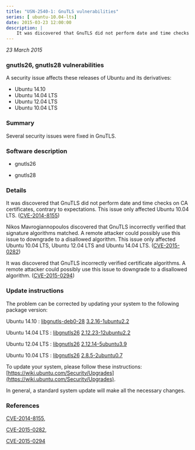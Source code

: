 ```yaml
---
title: "USN-2540-1: GnuTLS vulnerabilities"
series: [ ubuntu-10.04-lts]
date: 2015-03-23 12:00:00
description: |
    It was discovered that GnuTLS did not perform date and time checks on CA certificates, contrary to expectations. This issue only affected Ubuntu 10.04 LTS. ([CVE-2014-8155](http://people.ubuntu.com/~ubuntu-security/cve/CVE-2014-8155))
--- 
```

 
 

*23 March 2015*

### gnutls26, gnutls28 vulnerabilities

A security issue affects these releases of Ubuntu and its derivatives:

* Ubuntu 14.10
* Ubuntu 14.04 LTS
* Ubuntu 12.04 LTS
* Ubuntu 10.04 LTS

### Summary

Several security issues were fixed in GnuTLS. 

### Software description

* gnutls26 

* gnutls28 

### Details

It was discovered that GnuTLS did not perform date and time checks on CA certificates, contrary to expectations. This issue only affected Ubuntu 10.04 LTS. ([CVE-2014-8155](http://people.ubuntu.com/~ubuntu-security/cve/CVE-2014-8155))

Nikos Mavrogiannopoulos discovered that GnuTLS incorrectly verified that signature algorithms matched. A remote attacker could possibly use this issue to downgrade to a disallowed algorithm. This issue only affected Ubuntu 10.04 LTS, Ubuntu 12.04 LTS and Ubuntu 14.04 LTS. ([CVE-2015-0282](http://people.ubuntu.com/~ubuntu-security/cve/CVE-2015-0282))

It was discovered that GnuTLS incorrectly verified certificate algorithms. A remote attacker could possibly use this issue to downgrade to a disallowed algorithm. ([CVE-2015-0294](http://people.ubuntu.com/~ubuntu-security/cve/CVE-2015-0294)) 

### Update instructions

The problem can be corrected by updating your system to the following package version:

Ubuntu 14.10
 : [libgnutls-deb0-28](https://launchpad.net/ubuntu/+source/gnutls28) <span> [3.2.16-1ubuntu2.2](https://launchpad.net/ubuntu/+source/gnutls28/3.2.16-1ubuntu2.2) </span> 

Ubuntu 14.04 LTS
 : [libgnutls26](https://launchpad.net/ubuntu/+source/gnutls26) <span> [2.12.23-12ubuntu2.2](https://launchpad.net/ubuntu/+source/gnutls26/2.12.23-12ubuntu2.2) </span> 

Ubuntu 12.04 LTS
 : [libgnutls26](https://launchpad.net/ubuntu/+source/gnutls26) <span> [2.12.14-5ubuntu3.9](https://launchpad.net/ubuntu/+source/gnutls26/2.12.14-5ubuntu3.9) </span> 

Ubuntu 10.04 LTS
 : [libgnutls26](https://launchpad.net/ubuntu/+source/gnutls26) <span> [2.8.5-2ubuntu0.7](https://launchpad.net/ubuntu/+source/gnutls26/2.8.5-2ubuntu0.7) </span> 

To update your system, please follow these instructions: [https://wiki.ubuntu.com/Security/Upgrades](https://wiki.ubuntu.com/Security/Upgrades).

In general, a standard system update will make all the necessary changes. 

### References

 
 [CVE-2014-8155](http://people.ubuntu.com/~ubuntu-security/cve/CVE-2014-8155), 

 [CVE-2015-0282](http://people.ubuntu.com/~ubuntu-security/cve/CVE-2015-0282), 

 [CVE-2015-0294](http://people.ubuntu.com/~ubuntu-security/cve/CVE-2015-0294)
 

